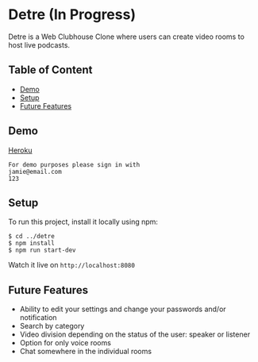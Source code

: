 # Detre (In Progress)
Detre is a Web Clubhouse Clone where users can create video rooms to host live podcasts.

## Table of Content
* [Demo](#links)
* [Setup](#setup)
* [Future Features](#future-features)

## Demo
[Heroku](https://detre.herokuapp.com/)
```
For demo purposes please sign in with 
jamie@email.com
123
```
## Setup
To run this project, install it locally using npm:
```
$ cd ../detre
$ npm install
$ npm run start-dev
```
Watch it live on `http://localhost:8080`

## Future Features
* Ability to edit your settings and change your passwords and/or notification
* Search by category
* Video division depending on the status of the user: speaker or listener
* Option for only voice rooms
* Chat somewhere in the individual rooms
